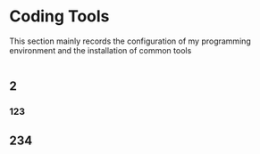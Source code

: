 # Coding Tools



This section mainly records the configuration of my programming environment and the installation of common tools


```{tableofcontents}
```


## 2

### 123

## 234
